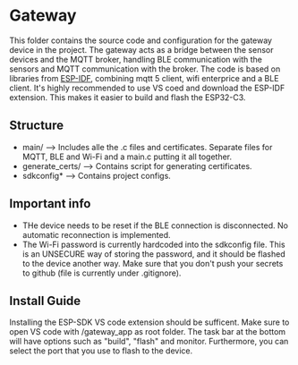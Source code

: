 # Gateway

This folder contains the source code and configuration for the gateway device in the project. The gateway acts as a bridge between the sensor devices and the MQTT broker, handling BLE communication with the sensors and MQTT communication with the broker. The code is based on libraries from [ESP-IDF](https://github.com/espressif/esp-idf/tree/master/examples), combining mqtt 5 client, wifi enterprice and a BLE client. It's highly recommended to use VS coed and download the ESP-IDF extension. This makes it easier to build and flash the ESP32-C3. 

## Structure

- main/ --> Includes alle the .c files and certificates. Separate files for MQTT, BLE and Wi-Fi and a main.c putting it all together. 
- generate_certs/ --> Contains script for generating certificates. 
- sdkconfig* --> Contains project configs. 

## Important info

- THe device needs to be reset if the BLE connection is disconnected. No automatic reconnection is implemented. 
- The Wi-Fi password is currently hardcoded into the sdkconfig file. This is an UNSECURE way of storing the password, and it should be flashed to the device another way. Make sure that you don't push your secrets to github (file is currently under .gitignore). 

## Install Guide

Installing the ESP-SDK VS code extension should be sufficent. Make sure to open VS code with /gateway_app as root folder. The task bar at the bottom will have options such as "build", "flash" and monitor. Furthermore, you can select the port that you use to flash to the device. 